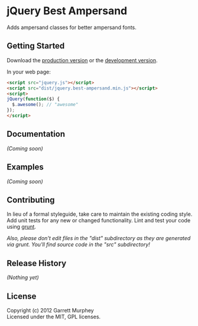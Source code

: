 # jQuery Best Ampersand

Adds ampersand classes for better ampersand fonts.

## Getting Started
Download the [production version][min] or the [development version][max].

[min]: https://raw.github.com/gmurphey/jquery.best-ampersand/master/dist/jquery.best-ampersand.min.js
[max]: https://raw.github.com/gmurphey/jquery.best-ampersand/master/dist/jquery.best-ampersand.js

In your web page:

```html
<script src="jquery.js"></script>
<script src="dist/jquery.best-ampersand.min.js"></script>
<script>
jQuery(function($) {
  $.awesome(); // "awesome"
});
</script>
```

## Documentation
_(Coming soon)_

## Examples
_(Coming soon)_

## Contributing
In lieu of a formal styleguide, take care to maintain the existing coding style. Add unit tests for any new or changed functionality. Lint and test your code using [grunt](https://github.com/cowboy/grunt).

_Also, please don't edit files in the "dist" subdirectory as they are generated via grunt. You'll find source code in the "src" subdirectory!_

## Release History
_(Nothing yet)_

## License
Copyright (c) 2012 Garrett Murphey  
Licensed under the MIT, GPL licenses.
